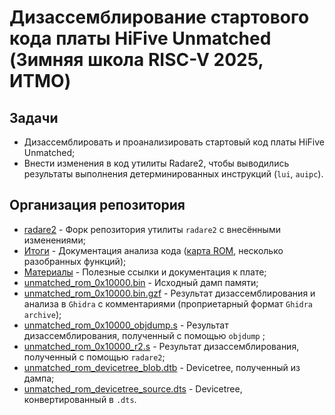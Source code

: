# Дизассемблирование стартового кода платы HiFive Unmatched (Зимняя школа RISC-V 2025, ИТМО)

## Задачи

- Дизассемблировать и проанализировать стартовый код платы HiFive Unmatched;
- Внести изменения в код утилиты Radare2, чтобы выводились результаты выполнения детерминированных инструкций (`lui`, `auipc`).

## Организация репозитория

- [radare2](https://github.com/Emptea/radare2/tree/1027df7e38c156b7ca59e010d53e8d3e0838bb80) - Форк репозитория утилиты `radare2` c внесёнными изменениями;
- [Итоги](https://github.com/apaymin/rv-winter-school-25-disassembly/tree/master/%D0%98%D1%82%D0%BE%D0%B3%D0%B8) - Документация анализа кода ([карта ROM](https://github.com/apaymin/rv-winter-school-25-disassembly/blob/master/%D0%98%D1%82%D0%BE%D0%B3%D0%B8/%D0%A2%D0%B0%D0%B1%D0%BB%D0%B8%D1%86%D0%B0%20%D0%BF%D0%B0%D0%BC%D1%8F%D1%82%D0%B8%20(%D0%BE%D0%B1%D1%89%D0%B0%D1%8F).md), несколько разобранных функций);
- [Материалы](https://github.com/apaymin/rv-winter-school-25-disassembly/tree/master/%D0%9C%D0%B0%D1%82%D0%B5%D1%80%D0%B8%D0%B0%D0%BB%D1%8B) - Полезные ссылки и документация к плате;
- [unmatched_rom_0x10000.bin](https://github.com/apaymin/rv-winter-school-25-disassembly/blob/master/unmatched_rom_0x10000.bin) - Исходный дамп памяти;
- [unmatched_rom_0x10000.bin.gzf](https://github.com/apaymin/rv-winter-school-25-disassembly/blob/master/unmatched_rom_0x10000.bin.gzf) - Результат дизассемблирования и анализа в  `Ghidra` с комментариями (проприетарный формат `Ghidra archive`);
- [unmatched_rom_0x10000_objdump.s](https://github.com/apaymin/rv-winter-school-25-disassembly/blob/master/unmatched_rom_0x10000_objdump.s) - Результат дизассемблирования, полученный с помощью `objdump` ;
- [unmatched_rom_0x10000_r2.s](https://github.com/apaymin/rv-winter-school-25-disassembly/blob/master/unmatched_rom_0x10000_r2.s) - Результат дизассемблирования, полученный с помощью `radare2`;
- [unmatched_rom_devicetree_blob.dtb](https://github.com/apaymin/rv-winter-school-25-disassembly/blob/master/unmatched_rom_devicetree_blob.dtb) - Devicetree, полученный из дампа;
- [unmatched_rom_devicetree_source.dts](https://github.com/apaymin/rv-winter-school-25-disassembly/blob/master/unmatched_rom_devicetree_source.dts) - Devicetree, конвертированный в `.dts`.